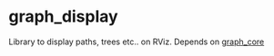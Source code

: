 # graph_display
Library to display paths, trees etc.. on RViz.
Depends on [graph_core]([https://github.com/JRL-CARI-CNR-UNIBS/cari_motion_planning/tree/master/graph_core/include/graph_core](https://github.com/JRL-CARI-CNR-UNIBS/graph_core))
